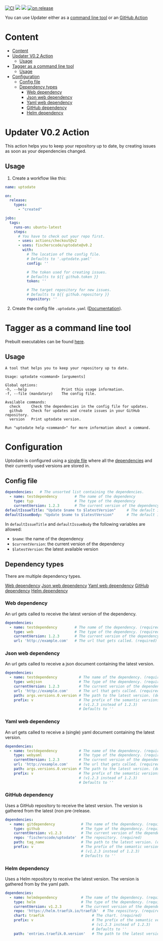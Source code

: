 [![CI](https://github.com/fischerscode/uptodate/actions/workflows/ci.yaml/badge.svg)](https://github.com/fischerscode/uptodate/actions/workflows/ci.yaml)
[![](https://img.shields.io/github/v/release/fischerscode/uptodate)](https://github.com/fischerscode/uptodate/releases/latest)
[![](https://img.shields.io/github/license/fischerscode/uptodate)](https://github.com/fischerscode/uptodate/blob/master/LICENSE)
[![on release](https://github.com/fischerscode/uptodate/actions/workflows/release.yaml/badge.svg)](https://github.com/fischerscode/uptodate/actions/workflows/release.yaml)

You can use Updater either as a [command line tool](#tagger-as-a-command-line-tool) or an [GitHub Action](#updater-v01-action)


# Content
- [Content](#content)
- [Updater V0.2 Action](#updater-v02-action)
  - [Usage](#usage)
- [Tagger as a command line tool](#tagger-as-a-command-line-tool)
  - [Usage](#usage-1)
- [Configuration](#configuration)
  - [Config file](#config-file)
  - [Dependency types](#dependency-types)
    - [Web dependency](#web-dependency)
    - [Json web dependency](#json-web-dependency)
    - [Yaml web dependency](#yaml-web-dependency)
    - [GitHub dependency](#github-dependency)
    - [Helm dependency](#helm-dependency)

# Updater V0.2 Action
This action helps you to keep your repository up to date, by creating issues as soon as your dependencies changed.

## Usage
1. Create a workflow like this:
```yaml
name: uptodate

on:
  release:
    types:
      - "created"

jobs:
  tags:
    runs-on: ubuntu-latest
    steps:
      # You have to check out your repo first.
      - uses: actions/checkout@v2
      - uses: fischerscode/uptodate@v0.2
        with:
          # The location of the config file.
          # Defaults to '.uptodate.yaml'
          config: ''

          # The token used for creating issues.
          # Defaults to ${{ github.token }}
          token: ''

          # The target repository for new issues.
          # Defaults to ${{ github.repository }}
          repository: ''
```
2. Create the config file `.uptodate.yaml` ([Documentation](#configuration)).

# Tagger as a command line tool

Prebuilt executables can be found [here](https://github.com/fischerscode/tagger/releases/latest).

## Usage
```
A tool that helps you to keep your repository up to date.

Usage: uptodate <command> [arguments]

Global options:
-h, --help                Print this usage information.
-f, --file (mandatory)    The config file.

Available commands:
  check     Check the dependencies in the config file for updates.
  github    Check for updates and create issues in your GitHub repository.
  version   Print uptodate version.

Run "uptodate help <command>" for more information about a command.
```

# Configuration
Uptodate is configured using a [single file](#config-file) where all the [dependencies]() and their currently used versions are stored in.

## Config file
```yaml
dependencies:   # The unsorted list containing the dependencies.
  - name: testdependency        # The name of the dependency
    type: typ                   # The type of the dependency
    currentVersion: 1.2.3       # The current version of the dependency
defaultIssueTitle: "Update $name to $latestVersion"     # The default issue title
defaultIssueBody: "Update $name to $latestVersion"      # The default issue body
```
In `defaultIssueTitle` and `defaultIssueBody` the following variables are allowed:
- `$name`: the name of the dependency
- `$currentVersion`: the current version of the dependency
- `$latestVersion`: the latest available version

## Dependency types
There are multiple dependency types.

[Web dependency](#web-dependency)
[Json web dependency](#json-web-dependency)
[Yaml web dependency](#yaml-web-dependency)
[GitHub dependency](#github-dependency)
[Helm dependency](#helm-dependency)

### Web dependency
An url gets called to receive the latest version of the dependency.
```yaml
dependencies:
  - name: testdependency        # The name of the dependency. (required)
    type: web                   # The type of the dependency. (required)
    currentVersion: 1.2.3       # The current version of the dependency. (required)
    url: 'http://example.com'   # The url that gets called. (required)
```
### Json web dependency
An url gets called to receive a json document containing the latest version.
```yaml
dependencies:
  - name: testdependency          # The name of the dependency. (required)
    type: webjson                 # The type of the dependency. (required)
    currentVersion: 1.2.3         # The current version of the dependency. (required)
    url: 'http://example.com'     # The url that gets called. (required)
    path: args.versions.0.version # The path to the latest version. (defaults to '')
    prefix: v                     # The prefix of the semantic versions. 
                                  # (v1.2.3 instead of 1.2.3)
                                  # Defaults to ''
```
### Yaml web dependency
An url gets called to receive a (single) yaml document containing the latest version.
```yaml
dependencies:
  - name: testdependency          # The name of the dependency. (required)
    type: webyaml                 # The type of the dependency. (required)
    currentVersion: 1.2.3         # The current version of the dependency. (required)
    url: 'http://example.com'     # The url that gets called. (required)
    path: args.versions.0.version # The path to the latest version. (defaults to '')
    prefix: v                     # The prefix of the semantic versions. 
                                  # (v1.2.3 instead of 1.2.3)
                                  # Defaults to ''
```
### GitHub dependency
Uses a GitHub repository to receive the latest version.
The version is gathered from the latest (non pre-)release.
```yaml
dependencies:
  - name: gitdependency            # The name of the dependency. (required)
    type: github                   # The type of the dependency. (required)
    currentVersion: v1.2.3         # The current version of the dependency. (required)
    repo: 'fischerscode/uptodate'  # The repository. (required)
    path: tag_name                 # The path to the latest version. (defaults to tag_name)
    prefix: v                      # The prefix of the semantic versions. 
                                   # (v1.2.3 instead of 1.2.3)
                                   # Defaults to ''
```
### Helm dependency
Uses a Helm repository to receive the latest version.
The version is gathered from by the yaml path.
```yaml
dependencies:
  - name: helmdependency           # The name of the dependency. (required)
    type: helm                     # The type of the dependency. (required)
    currentVersion: v1.2.3         # The current version of the dependency. (required)
    repo: 'https://helm.traefik.io/traefik'  # The repository. (required)
    chart: traefik                      # The chart. (required)
    prefix: v                           # The prefix of the semantic versions. 
                                        # (v1.2.3 instead of 1.2.3)
                                        # Defaults to ''
    path: 'entries.traefik.0.version'   # The path to the latest version. (defaults to 'entries.$chart.0.version')
```